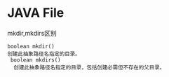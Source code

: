 # JAVA File
mkdir,mkdirs区别

	boolean mkdir()  
  	创建此抽象路径名指定的目录。  
	 boolean mkdirs()  
	  创建此抽象路径名指定的目录，包括创建必需但不存在的父目录。